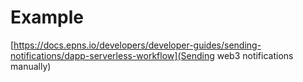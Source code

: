 # Example
[https://docs.epns.io/developers/developer-guides/sending-notifications/dapp-serverless-workflow](Sending web3 notifications manually)
